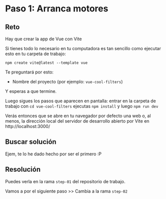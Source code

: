 # Paso 1: Arranca motores

## Reto

Hay que crear la app de Vue con Vite

Si tienes todo lo necesario en tu computadora es tan sencillo como ejecutar esto en tu carpeta de trabajo:

`npm create vite@latest --template vue`

Te preguntará por esto:

- Nombre del proyecto (por ejemplo: `vue-cool-filters`)

Y esperas a que termine.

Luego sigues los pasos que aparecen en pantalla: entrar en la carpeta de trabajo con `cd vue-cool-filters`  ejecutas `npm install` y luego `npm run dev`

Verás entonces que se abre en tu navegador por defecto una web o, al menos, la dirección local del servidor de desarrollo abierto por Vite en 
http://localhost:3000/


## Buscar solución

Ejem, te lo he dado hecho por ser el primero :P


## Resolución

Puedes verla en la rama `step-01` del repositorio de trabajo.


Vamos a por el siguiente paso >> Cambia a la rama `step-02`

